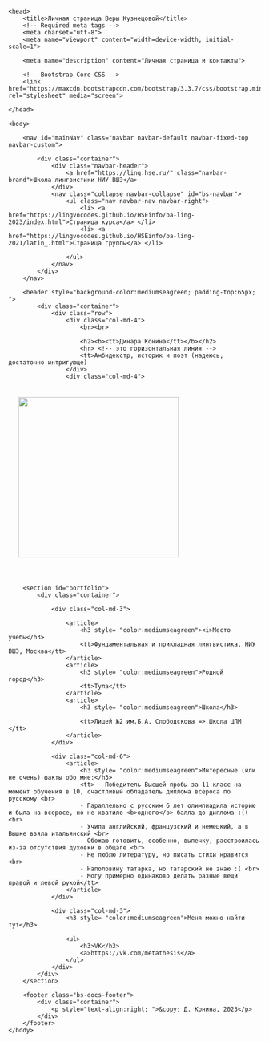 <!doctype html>

<!-- так в HTML обозначаются комментарии. Выше вы видите объявление типа документа (DOCTYPE), так браузер понимает, что код ниже нужно интерпретировать как html -->

<html>

<!-- зона заголовка html, тег <title> - строка, которую браузер отображает на вкладках над страницами, <meta> и <link> сообщают технические сведения для браузера, например, что файл имеет кодировку Юникод (utf-8) -->

	<head>
		<title>Личная страница Веры Кузнецовой</title>
	 	<!-- Required meta tags -->
	 	<meta charset="utf-8">
	 	<meta name="viewport" content="width=device-width, initial-scale=1">

		<meta name="description" content="Личная страница и контакты">

		<!-- Bootstrap Core CSS -->
		<link href="https://maxcdn.bootstrapcdn.com/bootstrap/3.3.7/css/bootstrap.min.css" rel="stylesheet" media="screen">
<!-- Эта страница сделана с помощью bootstrap - популярной библиотеки для создания и настройки сайтов. Ниже вы увидите, что многие теги содержат атрибуты class - bootstrap содержит шаблоны, как такие элементы красиво оформить -->

	</head>
	
<!-- body - главная, содержательная часть страницы. Контент на этой странице делится на меню (nav), "шапку" (header), "подвал" (footer) и все остальное (мы заключили остаток в тег section) -->	
	<body>

<!-- меню (navigation bar) -->

		<nav id="mainNav" class="navbar navbar-default navbar-fixed-top navbar-custom">

<!-- div - это контейнеры - коробочки с текстом и/или графикой, которые можно вкладывать друг в друга. Пристально смотреть на теги в этой части кода не нужно -->
			<div class="container"> 
				<div class="navbar-header"> 
					<a href="https://ling.hse.ru/" class="navbar-brand">Школа лингвистики НИУ ВШЭ</a> 
				</div> 
				<nav class="collapse navbar-collapse" id="bs-navbar"> 
					<ul class="nav navbar-nav navbar-right"> 
						<li> <a href="https://lingvocodes.github.io/HSEinfo/ba-ling-2023/index.html">Страница курса</a> </li> 
						<li> <a href="https://lingvocodes.github.io/HSEinfo/ba-ling-2021/latin_.html">Страница группы</a> </li> 
<!-- поправьте номер группы в URL, если нужно (от 1 до 4) -->
					</ul>
				</nav> 
			</div>
		</nav>

<!-- начинается шапка. у тега header есть атрибут style, который задает цвет фона и отступы. поменяйте значения атрибутов и посмотрите, как изменится страница -->

		<header style="background-color:mediumseagreen; padding-top:65px; "> 
			<div class="container"> 
				<div class="row">
					<div class="col-md-4">
						<br><br>
<!-- здесь и дальше нужно поменять весь содержательный текст, чтобы получилась ваша личная страница -->
						<h2><b><tt>Динара Конина</tt></b></h2>
						<hr> <!-- это горизонтальная линия -->
						<tt>Амбидекстр, историк и поэт (надеюсь, достаточно интригующе)
					</div>
					<div class="col-md-4">
<!-- img - тег для вставки изображений. Мы использовали атрибут style, чтобы задать размер изображения и ширину рамки-->
<!-- Измените URL на URL вашей фотографии, а также настройте размер изображения -->
<img src="images/photo.jpg" style="height:320px; margin:20px 20px 40px 20px; " >
					</div>
				</div>
			</div>
		</header>

<!-- часть страницы, которая под шапкой -->
		<section id="portfolio">
			<div class="container">

<!-- атрибут col-md-... говорит, что контент будет разделен на несколько столбцов, их ширина соотносится как 3 - 6 - 3 (Bootstrap использует воображаемую сетку из 12 равных по ширине колонок) -->
				<div class="col-md-3">

<!-- <article> не влияет на оформление, но помогает структурировать контент на осмысленые разделы -->
					<article>
						<h3 style= "color:mediumseagreen"><i>Место учебы</h3>
						<tt>Фундаментальная и прикладная лингвистика, НИУ ВШЭ, Москва</tt>
					</article>
					<article>
						<h3 style= "color:mediumseagreen">Родной город</h3>
						<tt>Тула</tt>
					</article>
					<article>
						<h3 style= "color:mediumseagreen">Школа</h3>
<!-- когда будете менять текст, не используйте бюрократических слов типа ГБОУ СОШ, ну пожаалуйста -->
						<tt>Лицей №2 им.Б.А. Слободскова => Школа ЦПМ </tt>
					</article>
				</div>

				<div class="col-md-6">
					<article>
						<h3 style= "color:mediumseagreen">Интересные (или не очень) факты обо мне:</h3>
						<tt> - Победитель Высшей пробы за 11 класс на момент обучения в 10, счастливый обладатель диплома всероса по русскому <br>
						- Параллельно с русским 6 лет олимпиадила историю и была на всеросе, но не хватило <b>одного</b> балла до диплома :(( <br>
						- Учила английский, французский и немецкий, а в Вышке взяла итальянский <br>
						- Обожаю готовить, особенно, выпечку, расстроилась из-за отсутствия духовки в общаге <br>
						- Не люблю литературу, но писать стихи нравится <br>
						- Наполовину татарка, но татарский не знаю :( <br>
						- Могу примерно одинаково делать разные вещи правой и левой рукой</tt>
					</article>
				</div>

				<div class="col-md-3">
					<h3 style= "color:mediumseagreen">Меня можно найти тут</h3>
<!-- тег <ul> - unordered list. Еще бывает тег <ol> -->
					<ul>
						<h3>VK</h3>
						<a>https://vk.com/metathesis</a>
					</ul>
				</div>
			</div>
		</section>

<!-- это подвал. В этой части страницы обычно ставят копирайт (с помощью символа &copy;) и пишут об истории создания страницы. Поставьте свой копирайт -->
		<footer class="bs-docs-footer"> 
			<div class="container"> 
				<p style="text-align:right; ">&copy; Д. Конина, 2023</p> 
			</div>
		</footer>
	</body>
</html> 
